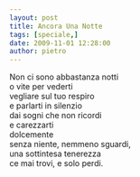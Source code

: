 ```yaml
---
layout: post
title: Ancora Una Notte
tags: [speciale,]
date: 2009-11-01 12:28:00
author: pietro
---
```

Non ci sono abbastanza notti<br/>o vite per vederti<br/>vegliare sul tuo respiro<br/>e parlarti in silenzio<br/>dai sogni che non ricordi<br/>e carezzarti<br/>dolcemente<br/>senza niente, nemmeno sguardi,<br/>una sottintesa tenerezza<br/>ce mai trovi, e solo perdi.
